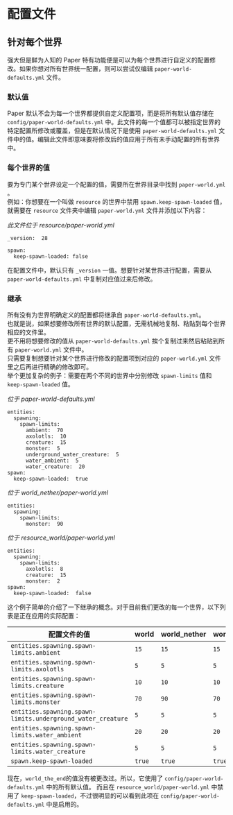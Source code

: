 # 配置文件

## 针对每个世界

强大但是鲜为人知的 Paper 特有功能便是可以为每个世界进行自定义的配置修改。如果你想对所有世界统一配置，则可以尝试仅编辑 `paper-world-defaults.yml` 文件。

### 默认值

Paper 默认不会为每一个世界都提供自定义配置项，而是将所有默认值存储在 `config/paper-world-defaults.yml` 中。此文件的每一个值都可以被指定世界的特定配置所修改或覆盖，但是在默认情况下是使用 `paper-world-defaults.yml` 文件中的值。编辑此文件即意味要将修改后的值应用于所有未手动配置的所有世界中。

### 每个世界的值

要为专门某个世界设定一个配置的值，需要所在世界目录中找到 `paper-world.yml` 。  
例如：你想要在一个叫做 `resource` 的世界中禁用 `spawn.keep-spawn-loaded` 值，就需要在 `resource` 文件夹中编辑 `paper-world.yml` 文件并添加以下内容：

_此文件位于 resource/paper-world.yml_

```
_version:  28

spawn:
  keep-spawn-loaded: false
```

在配置文件中，默认只有 `_version` 一值。想要针对某世界进行配置，需要从 `paper-world-defaults.yml` 中复制对应值过来后修改。

### 继承

所有没有为世界明确定义的配置都将继承自 `paper-world-defaults.yml`。  
也就是说，如果想要修改所有世界的默认配置，无需机械地复制、粘贴到每个世界相应的文件里。  
更不用将想要修改的值从 `paper-world-defaults.yml` 挨个复制过来然后粘贴到所有 `paper-world.yml` 文件中。  
只需要复制想要针对某个世界进行修改的配置项到对应的 `paper-world.yml` 文件里之后再进行精确的修改即可。  
举个更加复杂的例子：需要在两个不同的世界中分别修改 `spawn-limits` 值和 `keep-spawn-loaded` 值。

_位于 paper-world-defaults.yml_

```
entities:
  spawning:
    spawn-limits:
      ambient:  70
      axolotls:  10
      creature:  15
      monster:  5
      underground_water_creature:  5
      water_ambient:  5
      water_creature:  20
spawn:
  keep-spawn-loaded:  true
```

_位于 world_nether/paper-world.yml_

```
entities:
  spawning:
    spawn-limits:
      monster:  90
```

_位于 resource_world/paper-world.yml_

```
entities:
  spawning:
    spawn-limits:
      axolotls:  8
      creature:  15
      monster:  2
spawn:
  keep-spawn-loaded:  false
```

这个例子简单的介绍了一下继承的概念。对于目前我们更改的每一个世界，以下列表是正在应用的实际配置：

| 配置文件的值                                                | world  | world_nether | world_the_end | resource_world |
| ----------------------------------------------------------- | ------ | ------------ | ------------- | -------------- |
| `entities.spawning.spawn-limits.ambient`                    | `15`   | `15`         | `15`          | `15`           |
| `entities.spawning.spawn-limits.axolotls`                   | `5`    | `5`          | `5`           | `8`            |
| `entities.spawning.spawn-limits.creature`                   | `10`   | `10`         | `10`          | `15`           |
| `entities.spawning.spawn-limits.monster`                    | `70`   | `90`         | `70`          | `2`            |
| `entities.spawning.spawn-limits.underground_water_creature` | `5`    | `5`          | `5`           | `5`            |
| `entities.spawning.spawn-limits.water_ambient`              | `20`   | `20`         | `20`          | `20`           |
| `entities.spawning.spawn-limits.water_creature`             | `5`    | `5`          | `5`           | `5`            |
| `spawn.keep-spawn-loaded`                                   | `true` | `true`       | `true`        | `false`        |

现在，`world_the_end`的值没有被更改过。所以，它使用了 `config/paper-world-defaults.yml` 中的所有默认值。
而且在 `resource_world/paper-world.yml` 中禁用了 `keep-spawn-loaded`，不过很明显的可以看到此项在 `config/paper-world-defaults.yml` 中是启用的。
